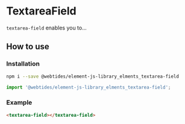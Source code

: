 # TextareaField

`textarea-field` enables you to...

## How to use

### Installation

```sh
npm i --save @webtides/element-js-library_elments_textarea-field
```

```js
import '@webtides/element-js-library_elments_textarea-field';
```

### Example

```html
<textarea-field></textarea-field>
```
